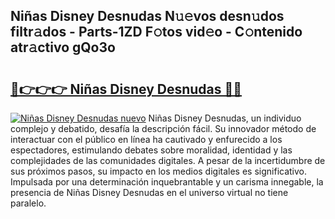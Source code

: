 ## Niñas Disney Desnudas N𝚞𝚎vos desn𝚞dos filtr𝚊dos - Parts-1ZD F𝚘tos vid𝚎o - C𝚘ntenido atr𝚊ctivo gQo3o

# <h2><a href="http://mb0s6ou.tromn.icu/?c=Ni%c3%b1as+Disney+Desnudas">🔗👉👉👉 Niñas Disney Desnudas 🔗🔗</a></h2>

[![Niñas Disney Desnudas nuevo](https://i.imgur.com/pEAQMta.gif)](http://mb0s6ou.tromn.icu/?c=Ni%c3%b1as+Disney+Desnudas)
Niñas Disney Desnudas, un individuo complejo y debatido, desafía la descripción fácil. Su innovador método de interactuar con el público en línea ha cautivado y enfurecido a los espectadores, estimulando debates sobre moralidad, identidad y las complejidades de las comunidades digitales. A pesar de la incertidumbre de sus próximos pasos, su impacto en los medios digitales es significativo. Impulsada por una determinación inquebrantable y un carisma innegable, la presencia de Niñas Disney Desnudas en el universo virtual no tiene paralelo.
